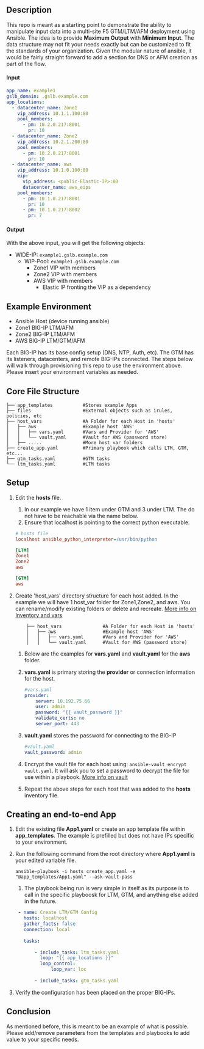 ## Description
This repo is meant as a starting point to demonstrate the ability to manipulate input data into a multi-site F5 GTM/LTM/AFM deployment using Ansible. The idea is to provide **Maximum Output** with **Minimum Input**. The data structure may not fit your needs exactly but can be customized to fit the standards of your organization. Given the modular nature of ansible, it would be fairly straight forward to add a section for DNS or AFM creation as part of the flow.

#### Input

```yaml
app_name: example1
gslb_domain: .gslb.example.com
app_locations:
  - datacenter_name: Zone1
    vip_address: 10.1.1.100:80
    pool_members:
      - pm: 10.2.0.217:8001
        pr: 10
  - datacenter_name: Zone2
    vip_address: 10.2.1.200:80
    pool_members:
      - pm: 10.2.0.217:8001
        pr: 10
  - datacenter_name: aws
    vip_address: 10.1.0.100:80
    eip:
      vip_address: <public-Elastic-IP>:80
      datacenter_name: aws_eips
    pool_members:
      - pm: 10.1.0.217:8001
        pr: 10
      - pm: 10.1.0.217:8002
        pr: 7
```

#### Output
With the above input, you will get the following objects:

* WIDE-IP: ``example1.gslb.example.com``
  * WIP-Pool: ``example1.gslb.example.com``
    * Zone1 VIP with members
    * Zone2 VIP with members
    * AWS VIP with members
      * Elastic IP fronting the VIP as a dependency

## Example Environment
-  Ansible Host (device running ansible)
-  Zone1 BIG-IP LTM/AFM
-  Zone2 BIG-IP LTM/AFM
-  AWS BIG-IP LTM/GTM/AFM

Each BIG-IP has its base config setup (DNS, NTP, Auth, etc). The GTM has its listeners, datacenters, and remote BIG-IPs connected. The steps below will walk through provisioning this repo to use the environment above. Please insert your environment variables as needed.

## Core File Structure
    
```shell
├── app_templates           #Stores example Apps
├── files                   #External objects such as irules, policies, etc
├── host_vars               #A Folder for each Host in 'hosts'
│   ├── aws                 #Example host 'AWS'
│   │   ├── vars.yaml       #Vars and Provider for 'AWS'
│   │   └── vault.yaml      #Vault for AWS (password store)
│   ├── .....               #More host var folders
├── create_app.yaml         #Primary playbook which calls LTM, GTM, etc...
├── gtm_tasks.yaml          #GTM tasks
└── ltm_tasks.yaml          #LTM tasks
```


## Setup
1. Edit the **hosts** file.
    1. In our example we have 1 item under GTM and 3 under LTM. The do not have to be reachable via the name below.
    1. Ensure that localhost is pointing to the correct python executable.
    ```ini
    # hosts file
    localhost ansible_python_interpreter=/usr/bin/python

    [LTM]
    Zone1
    Zone2
    aws

    [GTM]
    aws
    ```
1. Create 'host_vars' directory structure for each host added. In the example we       will have 1 host_var folder for Zone1,Zone2, and aws. You can rename/modify         existing folders or delete and recreate. [More info on Inventory and vars](https://docs.ansible.com/ansible/latest/user_guide/intro_inventory.html)

    ```
        ├── host_vars               #A Folder for each Host in 'hosts'
        │   ├── aws                 #Example host 'AWS'
        │   │   ├── vars.yaml       #Vars and Provider for 'AWS'
        │   │   └── vault.yaml      #Vault for AWS (password store)
    ```
    1. Below are the examples for **vars.yaml** and **vault.yaml** for the **aws** folder.
    1. **vars.yaml** is primary storing the **provider** or connection information for the host.

        ```yaml
        #vars.yaml
        provider:
            server: 10.192.75.66
            user: admin
            password: "{{ vault_password }}"
            validate_certs: no
            server_port: 443
        ```
    1. **vault.yaml** stores the password for connecting to the BIG-IP
        ```yaml
        #vault.yaml
        vault_password: admin
        ```
    1. Encrypt the vault file for each host using: `ansible-vault encrypt vault.yaml`. It will ask you to set a password to decrypt the file for use within a playbook. [More info on vault](https://docs.ansible.com/ansible/latest/user_guide/vault.html)
    1. Repeat the above steps for each host that was added to the **hosts** inventory file.


## Creating an end-to-end App

1. Edit the existing file **App1.yaml** or create an app template file within **app_templates**. The example is prefilled but does not have IPs specific to your environment.

1. Run the following command from the root directory where **App1.yaml** is your edited variable file.
    ```shell
    ansible-playbook -i hosts create_app.yaml -e "@app_templates/App1.yaml" --ask-vault-pass
    ```

   1. The playbook being run is very simple in itself as its purpose is to call in the specific playboosk for LTM, GTM, and anything else added in the future.

   ```yaml
    - name: Create LTM/GTM Config
      hosts: localhost
      gather_facts: false
      connection: local
  
      tasks:
  
          - include_tasks: ltm_tasks.yaml
            loop: "{{ app_locations }}"
            loop_control:
                loop_var: loc
  
          - include_tasks: gtm_tasks.yaml
   ```
1. Verify the configuration has been placed on the proper BIG-IPs.

## Conclusion

As mentioned before, this is meant to be an example of what is possible. Please add/remove parameters from the templates and playbooks to add value to your specific needs.